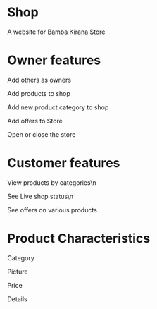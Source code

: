 # Shop
A website for Bamba Kirana Store


# Owner features
Add others as owners

Add products to shop

Add new product category to shop 

Add offers to Store

Open or close the store

# Customer features
View products by categories\n

See Live shop status\n

See offers on various products


# Product Characteristics

Category

Picture

Price

Details
